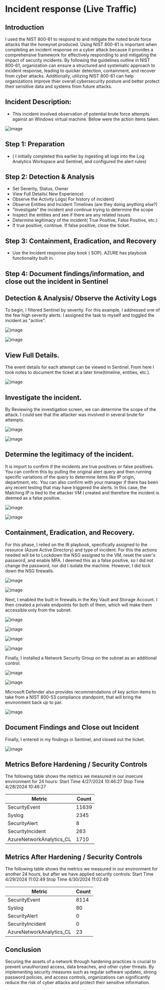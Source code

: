 # Incident response (Live Traffic)




## Introduction
I used the NIST 800-61 to respond to and mitigate the noted brute force attacks that the honeynet produced.   Using NIST 800-61 is important when completing an incident response on a cyber attack because it provides a comprehensive framework for effectively responding to and mitigating the impact of security incidents. By following the guidelines outline in NIST 800-61, organization can ensure a structured and systematic approach to incident response, leading to quicker detection, containment, and recover from cyber attacks. Additionally, utilizing NIST 800-61 can help organizations improve thier overall cybersecurity posture and better protect their sensitive data and systems from future attacks. 


## Incident Description:
- This incident involved observation of potential brute force attempts against an Windows virtual machine. Below were the action items taken.



![image](https://github.com/dbriones49/Incident-Response/assets/143753667/1ae97c06-4065-4122-8323-3377aae59d06)



## Step 1: Preparation
- ( I initially completed this earlier by ingesting all logs into the Log Analytics Workspace and Sentinel, and configured the alert rules)


## Step 2: Detection & Analysis
- Set Severity, Status, Owner
- View Full Details( New Experience)
- Observe the Activity Logs( For history of incident)
- Observe Entities and Incident Timelines (are they doing anything else?)
- "Investigate" the incident and continue trying to determine the scope
- Inspect the entities and see if there are any related issues.
- Determine legitimacy of the incident( True Positive, False Positive, etc.)
- If true positive, continue. If false positive, close the ticket.

## Step 3: Containment, Eradication, and Recovery
- Use the Incident response play book ( SOP). AZURE has playbook functionality built in. 


## Step 4: Document findings/information, and close out the incident in Sentinel
  









## Detection & Analysis/ Observe the Activity Logs
To begin, I filtered Sentinel by severity. For this example, I addressed one of the few high severity alerts. I assigned the task to myself and toggled the incident as "active".

![image](https://github.com/dbriones49/Incident-Response/assets/143753667/9d7bd041-616e-4970-a665-b78fa074d6e9)


![image](https://github.com/dbriones49/Incident-Response/assets/143753667/4329508a-8ba6-4194-8826-6f63c1f2ea4d)


## View Full Details.
The event details for each attempt can be viewed in Sentinel. From here I took notes to document the ticket at a later time(timeline, entities, etc.).


![image](https://github.com/dbriones49/Incident-Response/assets/143753667/54195b25-7ba8-43cb-98ee-195450d6fbd7)




## Investigate the incident.
By Reviewing the investigation screen, we can determine the scope of the attack. I could see that the attacker was involved in several brute for attempts.



![image](https://github.com/dbriones49/Incident-Response/assets/143753667/60da6b6e-0698-41e8-8538-1e9f863c1f8e)


![image](https://github.com/dbriones49/Incident-Response/assets/143753667/17ec5de8-3621-42e4-b532-34b01f199451)



## Determine the legitimacy of the incident.
It is import to confirm if the incidents are true positives or false positives. You can confirm this by pulling the original alert query and then running specific variations of the query to determine items like IP origin, department, etc. You can also confirm with your manager if there has been any recent testing that may have triggered the alerts. In this case, the Matching IP is tied to the attacker VM I created and therefore the incident is deemed as a false positive. 





![image](https://github.com/dbriones49/Incident-Response/assets/143753667/02e2adc0-a577-48cf-8cf6-7cc267b46325)


![image](https://github.com/dbriones49/Incident-Response/assets/143753667/10b872bb-252a-4b2d-b35d-9cd1cc5f2609)




## Containment, Eradication, and Recovery.

For this phase, I relied on the IR playbook, specifically assigned to the resource (Azure Active Directory) and type of incident. For this the actions needed will be to  Lockdown the NSG assigned to the VM, reset the user's password, and enable MFA. I deemed this as a false positive, so I did not change the password, nor did I isolate the machine. However, I did lock down the NSG firewalls. 




![image](https://github.com/dbriones49/Incident-Response/assets/143753667/3107dc02-b69b-4478-a8a9-9b8b7c159895)





![image](https://github.com/dbriones49/Incident-Response/assets/143753667/3a30bf1c-7245-4f3e-916d-99eff5468048)



Next, I enabled the built in firewalls in the Key Vault and Storage Account. I then created a private endpoints for both of them, which will make them accessible only from the subnet. 



![image](https://github.com/dbriones49/Incident-Response/assets/143753667/72d89802-7584-4c62-b24a-f905c3c51595)





![image](https://github.com/dbriones49/Incident-Response/assets/143753667/a8441724-037b-4be7-85d9-cbec10fbb154)






![image](https://github.com/dbriones49/Incident-Response/assets/143753667/abb81233-a5ed-45b6-9385-cd8621ca41ef)






![image](https://github.com/dbriones49/Incident-Response/assets/143753667/b64c25bf-5830-4037-8a42-e7902943d38d)





Finally, I installed a Network Security Group on the subnet as an additional control.




![image](https://github.com/dbriones49/Incident-Response/assets/143753667/613cee56-98e5-4cb0-98d7-f302537c9051)







![image](https://github.com/dbriones49/Incident-Response/assets/143753667/f5fecfcb-d309-4fa4-8ac0-387c36da868d)
















Microsoft Defender also provides recommendations of key action items to take from a NIST 800-53 compliance standpoint, that will bring the environment back up to par.   






![image](https://github.com/dbriones49/Incident-Response/assets/143753667/e55419b7-5e64-47f4-b9fa-863e5c4f223f)











 ## Document Findings and Close out Incident
 Finally, I entered in my findings in Sentinel, and closed out the ticket.
 


![image](https://github.com/dbriones49/Incident-Response/assets/143753667/e2b57f17-1421-409a-9903-ea7a51b08aa1)



## Metrics Before Hardening / Security Controls

The following table shows the metrics we measured in our insecure environment for 24 hours:
Start Time 4/27/2024 10:46:27
Stop Time 4/28/2024 10:46:27

| Metric                   | Count
| ------------------------ | -----
| SecurityEvent            | 11639
| Syslog                   | 2345
| SecurityAlert            | 8
| SecurityIncident         | 263
| AzureNetworkAnalytics_CL | 1710



## Metrics After Hardening / Security Controls

The following table shows the metrics we measured in our environment for another 24 hours, but after we have applied security controls:
Start Time 4/29/2024 11:02:49
Stop Time	4/30/2024 11:02:49

| Metric                   | Count
| ------------------------ | -----
| SecurityEvent            | 8114
| Syslog                   | 80
| SecurityAlert            | 0
| SecurityIncident         | 0
| AzureNetworkAnalytics_CL | 23




## Conclusion


Securing the assets of a network through hardening practices is crucial to prevent unauthorized access, data breaches, and other cyber threats. By implementing security measures such as regular software updates, strong password policies, and access controls, organizations can significantly reduce the risk of cyber attacks and protect their sensitive information. 

